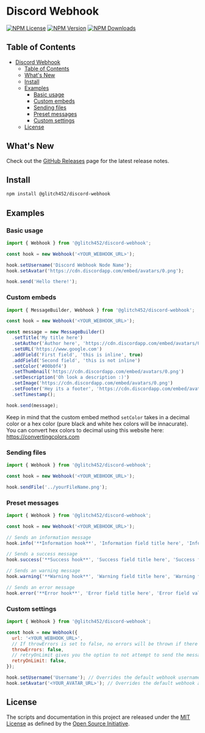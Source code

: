 # Discord Webhook

[![NPM License](https://img.shields.io/npm/l/@glitch452/discord-webhook)](https://choosealicense.com/licenses/mit/)
[![NPM Version](https://img.shields.io/npm/v/@glitch452/discord-webhook)](https://www.npmjs.com/package/@glitch452/discord-webhook)
[![NPM Downloads](https://img.shields.io/npm/dw/@glitch452/discord-webhook?logo=npm)](https://www.npmjs.com/package/@glitch452/discord-webhook)

## Table of Contents

- [Discord Webhook](#discord-webhook)
  - [Table of Contents](#table-of-contents)
  - [What's New](#whats-new)
  - [Install](#install)
  - [Examples](#examples)
    - [Basic usage](#basic-usage)
    - [Custom embeds](#custom-embeds)
    - [Sending files](#sending-files)
    - [Preset messages](#preset-messages)
    - [Custom settings](#custom-settings)
  - [License](#license)

## What's New

Check out the [GitHub Releases](https://github.com/glitch452/discord-webhook/releases) page for the latest release
notes.

## Install

```sh
npm install @glitch452/discord-webhook
```

## Examples

### Basic usage

```ts
import { Webhook } from '@glitch452/discord-webhook';

const hook = new Webhook('<YOUR_WEBHOOK_URL>');

hook.setUsername('Discord Webhook Node Name');
hook.setAvatar('https://cdn.discordapp.com/embed/avatars/0.png');

hook.send('Hello there!');
```

### Custom embeds

```ts
import { MessageBuilder, Webhook } from '@glitch452/discord-webhook';

const hook = new Webhook('<YOUR_WEBHOOK_URL>');

const message = new MessageBuilder()
  .setTitle('My title here')
  .setAuthor('Author here', 'https://cdn.discordapp.com/embed/avatars/0.png', 'https://www.google.com')
  .setURL('https://www.google.com')
  .addField('First field', 'this is inline', true)
  .addField('Second field', 'this is not inline')
  .setColor('#00b0f4')
  .setThumbnail('https://cdn.discordapp.com/embed/avatars/0.png')
  .setDescription('Oh look a description :)')
  .setImage('https://cdn.discordapp.com/embed/avatars/0.png')
  .setFooter('Hey its a footer', 'https://cdn.discordapp.com/embed/avatars/0.png')
  .setTimestamp();

hook.send(message);
```

Keep in mind that the custom embed method `setColor` takes in a decimal color or a hex color (pure black and white hex
colors will be innacurate). You can convert hex colors to decimal using this website here:
<https://convertingcolors.com>

### Sending files

```js
import { Webhook } from '@glitch452/discord-webhook';

const hook = new Webhook('<YOUR_WEBHOOK_URL>');

hook.sendFile('../yourFileName.png');
```

### Preset messages

```js
import { Webhook } from '@glitch452/discord-webhook';

const hook = new Webhook('<YOUR_WEBHOOK_URL>');

// Sends an information message
hook.info('**Information hook**', 'Information field title here', 'Information field value here');

// Sends a success message
hook.success('**Success hook**', 'Success field title here', 'Success field value here');

// Sends an warning message
hook.warning('**Warning hook**', 'Warning field title here', 'Warning field value here');

// Sends an error message
hook.error('**Error hook**', 'Error field title here', 'Error field value here');
```

### Custom settings

```js
import { Webhook } from '@glitch452/discord-webhook';

const hook = new Webhook({
  url: '<YOUR_WEBHOOK_URL>',
  // If throwErrors is set to false, no errors will be thrown if there is an error sending
  throwErrors: false,
  // retryOnLimit gives you the option to not attempt to send the message again if rate limited
  retryOnLimit: false,
});

hook.setUsername('Username'); // Overrides the default webhook username
hook.setAvatar('<YOUR_AVATAR_URL>'); // Overrides the default webhook avatar
```

## License

The scripts and documentation in this project are released under the [MIT License](LICENSE) as defined by the
[Open Source Initiative](https://opensource.org/license/mit).
